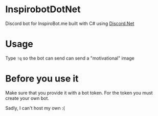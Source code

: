 # InspirobotDotNet
Discord bot for InspiroBot.me built with C# using [Discord.Net](https://github.com/discord-net/Discord.Net)

# Usage
Type ```!q``` so the bot can send can send a "motivational" image

# Before you use it
Make sure that you provide it with a bot token. For the token you must create your own bot.

Sadly, I can't host my own :(
